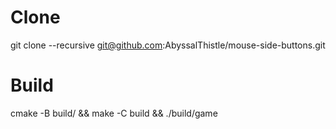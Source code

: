 # Clone
git clone --recursive git@github.com:AbyssalThistle/mouse-side-buttons.git

# Build
cmake -B build/ && make -C build && ./build/game
